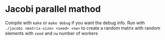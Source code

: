 # Jacobi parallel mathod

Compile with `make` or `make debug` if you want the debug info.
Run with `./jacobi <matrix-size> <seed> <nw>` to create a random matrix with random elements with `seed` and `nw` number of workers